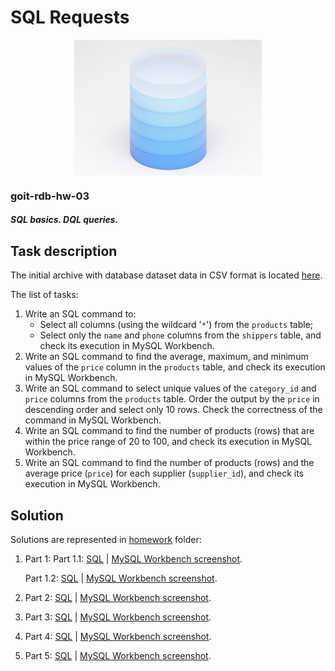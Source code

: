

# SQL Requests

<p align="center">
  <img align="center" src="./assets/thumbnail.jpg" width="300" title="Project thumbnail" alt="project thumbnail">
</p>

### goit-rdb-hw-03

<h5 align="left">
  SQL basics. DQL queries.
</h5>


## Task description

The initial archive with database dataset data in CSV format is located [here](assets/task/csv_dataset.zip).

The list of tasks:

1. Write an SQL command to:
    * Select all columns (using the wildcard '`*`') from the `products` table;
    * Select only the `name` and `phone` columns from the `shippers` table, and check its execution in MySQL Workbench.
2. Write an SQL command to find the average, maximum, and minimum values of the `price` column in the `products` table, and check its execution in MySQL Workbench.
3. Write an SQL command to select unique values of the `category_id` and `price` columns from the `products` table.
    Order the output by the `price` in descending order and select only 10 rows. Check the correctness of the command in MySQL Workbench.
4. Write an SQL command to find the number of products (rows) that are within the price range of 20 to 100, and check its execution in MySQL Workbench.
5. Write an SQL command to find the number of products (rows) and the average price (`price`) for each supplier (`supplier_id`), and check its execution in MySQL Workbench.

## Solution

Solutions are represented in [homework](./homework/) folder:

1. Part 1: 
    Part 1.1: [SQL](./homework/p1_1_sql_request.sql) | [MySQL Workbench screenshot](./homework/p1_1_screenshot_request_and_result.jpg).
    
    Part 1.2: [SQL](./homework/p1_2_sql_request.sql) | [MySQL Workbench screenshot](./homework/p1_2_screenshot_request_and_result.jpg).
2. Part 2: [SQL](./homework/p2_sql_request.sql) | [MySQL Workbench screenshot](./homework/p2_screenshot_request_and_result.jpg).
3. Part 3: [SQL](./homework/p3_sql_request.sql) | [MySQL Workbench screenshot](./homework/p3_screenshot_request_and_result.jpg).
4. Part 4: [SQL](./homework/p4_sql_request.sql) | [MySQL Workbench screenshot](./homework/p4_screenshot_request_and_result.jpg).
5. Part 5: [SQL](./homework/p5_sql_request.sql) | [MySQL Workbench screenshot](./homework/p5_screenshot_request_and_result.jpg).